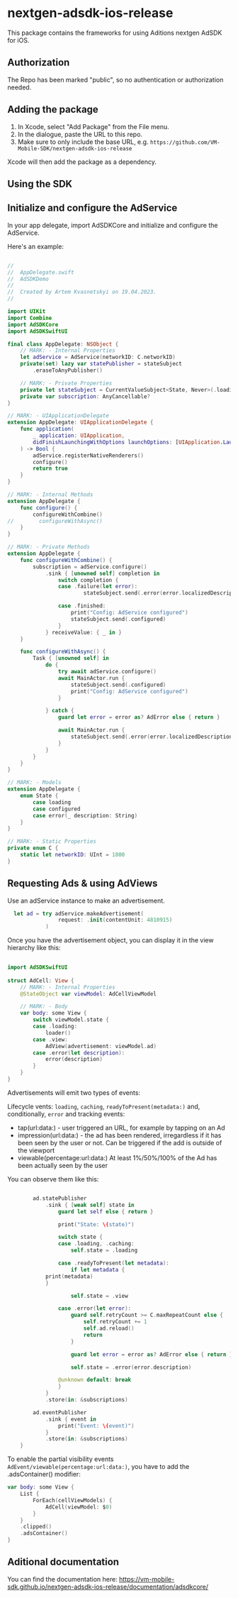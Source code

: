 # nextgen-adsdk-ios-release
This package contains the frameworks for using Aditions nextgen AdSDK for iOS.

## Authorization

The Repo has been marked "public", so no authentication or authorization needed.

## Adding the package

1. In Xcode, select "Add Package" from the File menu. 
1. In the dialogue, paste the URL to this repo. 
1. Make sure to only include the base URL, e.g. `https://github.com/VM-Mobile-SDK/nextgen-adsdk-ios-release`
	
Xcode will then add the package as a dependency.

## Using the SDK

## Initialize and configure the AdService

In your app delegate, import AdSDKCore and initialize and configure the AdService.

Here's an example:

```swift

//
//  AppDelegate.swift
//  AdSDKDemo
//
//  Created by Artem Kvasnetskyi on 19.04.2023.
//

import UIKit
import Combine
import AdSDKCore
import AdSDKSwiftUI

final class AppDelegate: NSObject {
    // MARK: - Internal Properties
    let adService = AdService(networkID: C.networkID)
    private(set) lazy var statePublisher = stateSubject
        .eraseToAnyPublisher()

    // MARK: - Private Properties
    private let stateSubject = CurrentValueSubject<State, Never>(.loading)
    private var subscription: AnyCancellable?
}

// MARK: - UIApplicationDelegate
extension AppDelegate: UIApplicationDelegate {
    func application(
        _ application: UIApplication,
        didFinishLaunchingWithOptions launchOptions: [UIApplication.LaunchOptionsKey: Any]? = nil
    ) -> Bool {
        adService.registerNativeRenderers()
        configure()
        return true
    }
}

// MARK: - Internal Methods
extension AppDelegate {
    func configure() {
        configureWithCombine()
//        configureWithAsync()
    }
}

// MARK: - Private Methods
extension AppDelegate {
    func configureWithCombine() {
        subscription = adService.configure()
            .sink { [unowned self] completion in
                switch completion {
                case .failure(let error):
						stateSubject.send(.error(error.localizedDescription))

                case .finished:
                    print("Config: AdService configured")
                    stateSubject.send(.configured)
                }
            } receiveValue: { _ in }
    }

    func configureWithAsync() {
        Task { [unowned self] in
            do {
                try await adService.configure()
                await MainActor.run {
                    stateSubject.send(.configured)
                    print("Config: AdService configured")
                }

            } catch {
                guard let error = error as? AdError else { return }

                await MainActor.run {
					stateSubject.send(.error(error.localizedDescription))
                }
            }
        }
    }
}

// MARK: - Models
extension AppDelegate {
    enum State {
        case loading
        case configured
        case error(_ description: String)
    }
}

// MARK: - Static Properties
private enum C {
    static let networkID: UInt = 1800
}
```

## Requesting Ads & using AdViews

Use an adService instance to make an advertisement.

```swift
  let ad = try adService.makeAdvertisement(
                request: .init(contentUnit: 4810915)
            )

```

Once you have the advertisement object, you can display it in the view hierarchy like this:

```swift
 
import AdSDKSwiftUI
 
struct AdCell: View {
    // MARK: - Internal Properties
    @StateObject var viewModel: AdCellViewModel

    // MARK: - Body
    var body: some View {
        switch viewModel.state {
        case .loading:
            loader()
        case .view:
            AdView(advertisement: viewModel.ad)
        case .error(let description):
            error(description)
        }
    }
}

```

Advertisements will emit two types of events:

Lifecycle vents: `loading`, `caching`, `readyToPresent(metadata:)` and, conditionally, `error`
and tracking events: 

* tap(url:data:) - user triggered an URL, for example by tapping on an Ad
* impression(url:data:) - the ad has been rendered, irregardless if it has been seen by the user or not. Can be triggered if the add is outside of the viewport
* viewable(percentage:url:data:) At least 1%/50%/100% of the Ad has been actually seen by the user


You can observe them like this:

```swift

        ad.statePublisher
            .sink { [weak self] state in
                guard let self else { return }

                print("State: \(state)")

                switch state {
                case .loading, .caching:
                    self.state = .loading

                case .readyToPresent(let metadata):
                    if let metadata {
			print(metadata)
		    }

                    self.state = .view

                case .error(let error):
                    guard self.retryCount >= C.maxRepeatCount else {
                        self.retryCount += 1
                        self.ad.reload()
                        return
                    }

                    guard let error = error as? AdError else { return }

                    self.state = .error(error.description)

                @unknown default: break
                }
            }
            .store(in: &subscriptions)

        ad.eventPublisher
            .sink { event in
                print("Event: \(event)")
            }
            .store(in: &subscriptions)
    }

```

To enable the partial visibility events  ``AdEvent/viewable(percentage:url:data:)``, you have to add the .adsContainer() modifier:

```swift
var body: some View {
	List {
		ForEach(cellViewModels) {
			AdCell(viewModel: $0)
		}
	}
	.clipped()
	.adsContainer()
}
```
## Aditional documentation

You can find the documentation here: https://vm-mobile-sdk.github.io/nextgen-adsdk-ios-release/documentation/adsdkcore/




